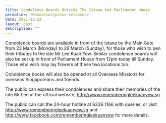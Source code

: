```yaml
---
title: Condolence Boards Outside The Istana And Parliament House
permalink: /Resources/press-releases/
date: 2021-12-22
layout: post
description: ""
---
```

Condolence boards are available in front of the Istana by the Main Gate from 23 March (Monday) to 29 March (Sunday), for those who wish to pen their tributes to the late Mr Lee Kuan Yew. Similar condolence boards will also be set up in front of Parliament House from 12pm today till Sunday. Those who wish may lay flowers at these two locations too.

Condolence books will also be opened at all Overseas Missions for overseas Singaporeans and friends.

The public can express their condolences and share their memories of the late Mr Lee at the official website, http://www.rememberingleekuanyew.sg.

The public can call the 24-hour hotline at 6336 1166 with queries, or visit http://www.rememberingleekuanyew.sg and
http://www.facebook.com/rememberingleekuanyew for more details.